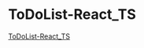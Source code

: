 # ToDoList-React_TS
<a href="https://skubenyk-todolist-react-ts.netlify.app/">ToDoList-React_TS</a>
